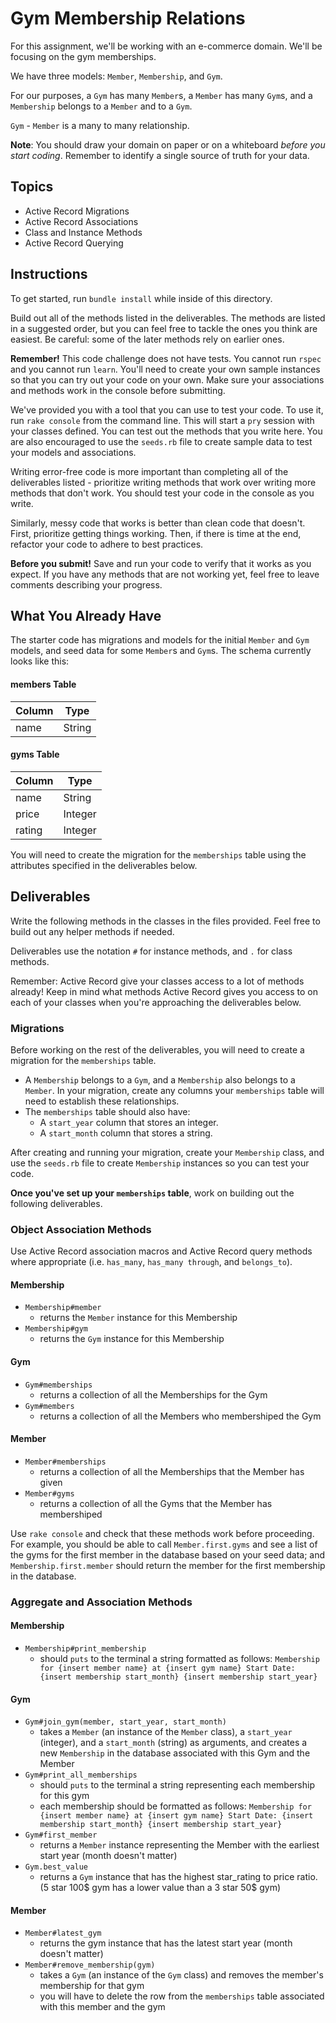 # Gym Membership Relations

For this assignment, we'll be working with an e-commerce domain. We'll be
focusing on the gym memberships.

We have three models: `Member`, `Membership`, and `Gym`.

For our purposes, a `Gym` has many `Member`s, a `Member` has many `Gym`s,
and a `Membership` belongs to a `Member` and to a `Gym`.

`Gym` - `Member` is a many to many relationship.

**Note**: You should draw your domain on paper or on a whiteboard _before you
start coding_. Remember to identify a single source of truth for your data.

## Topics

- Active Record Migrations
- Active Record Associations
- Class and Instance Methods
- Active Record Querying

## Instructions

To get started, run `bundle install` while inside of this directory.

Build out all of the methods listed in the deliverables. The methods are listed
in a suggested order, but you can feel free to tackle the ones you think are
easiest. Be careful: some of the later methods rely on earlier ones.

**Remember!** This code challenge does not have tests. You cannot run `rspec`
and you cannot run `learn`. You'll need to create your own sample instances so
that you can try out your code on your own. Make sure your associations and
methods work in the console before submitting.

We've provided you with a tool that you can use to test your code. To use it,
run `rake console` from the command line. This will start a `pry` session with
your classes defined. You can test out the methods that you write here. You are
also encouraged to use the `seeds.rb` file to create sample data to test your
models and associations.

Writing error-free code is more important than completing all of the
deliverables listed - prioritize writing methods that work over writing more
methods that don't work. You should test your code in the console as you write.

Similarly, messy code that works is better than clean code that doesn't. First,
prioritize getting things working. Then, if there is time at the end, refactor
your code to adhere to best practices.

**Before you submit!** Save and run your code to verify that it works as you
expect. If you have any methods that are not working yet, feel free to leave
comments describing your progress.

## What You Already Have

The starter code has migrations and models for the initial `Member` and `Gym`
models, and seed data for some `Member`s and `Gym`s. The schema currently
looks like this:

#### members Table

| Column | Type   |
| ------ | ------ |
| name   | String |

#### gyms Table

| Column | Type    |
| ------ | ------- |
| name   | String  |
| price  | Integer |
| rating | Integer |

You will need to create the migration for the `memberships` table using the
attributes specified in the deliverables below.

## Deliverables

Write the following methods in the classes in the files provided. Feel free to
build out any helper methods if needed.

Deliverables use the notation `#` for instance methods, and `.` for class
methods.

Remember: Active Record give your classes access to a lot of methods already!
Keep in mind what methods Active Record gives you access to on each of your
classes when you're approaching the deliverables below.

### Migrations

Before working on the rest of the deliverables, you will need to create a
migration for the `memberships` table.

- A `Membership` belongs to a `Gym`, and a `Membership` also belongs to a `Member`. In
  your migration, create any columns your `memberships` table will need to establish
  these relationships.
- The `memberships` table should also have:
  - A `start_year` column that stores an integer.
  - A `start_month` column that stores a string.

After creating and running your migration, create your `Membership` class, and use
the `seeds.rb` file to create `Membership` instances so you can test your code.

**Once you've set up your `memberships` table**, work on building out the following
deliverables.

### Object Association Methods

Use Active Record association macros and Active Record query methods where
appropriate (i.e. `has_many`, `has_many through`, and `belongs_to`).

#### Membership

- `Membership#member`
  - returns the `Member` instance for this Membership
- `Membership#gym`
  - returns the `Gym` instance for this Membership

#### Gym

- `Gym#memberships`
  - returns a collection of all the Memberships for the Gym
- `Gym#members`
  - returns a collection of all the Members who membershiped the Gym

#### Member

- `Member#memberships`
  - returns a collection of all the Memberships that the Member has given
- `Member#gyms`
  - returns a collection of all the Gyms that the Member has membershiped

Use `rake console` and check that these methods work before proceeding. For
example, you should be able to call `Member.first.gyms` and see a list of the
gyms for the first member in the database based on your seed data; and
`Membership.first.member` should return the member for the first membership in the database.

### Aggregate and Association Methods

#### Membership

- `Membership#print_membership`
  - should `puts` to the terminal a string formatted as follows: `Membership for {insert member name} at {insert gym name} Start Date: {insert membership start_month} {insert membership start_year}`

#### Gym

- `Gym#join_gym(member, start_year, start_month)`
  - takes a `Member` (an instance of the `Member` class), a `start_year` (integer), and a `start_month` (string) as arguments, and creates a new `Membership` in the database associated with this Gym and the Member
- `Gym#print_all_memberships`
  - should `puts` to the terminal a string representing each membership for this gym
  - each membership should be formatted as follows: `Membership for {insert member name} at {insert gym name} Start Date: {insert membership start_month} {insert membership start_year}`
- `Gym#first_member`
  - returns a `Member` instance representing the Member with the earliest start year (month doesn't matter)
- `Gym.best_value`
  - returns a `Gym` instance that has the highest star_rating to price ratio. (5 star 100$ gym has a lower value than a 3 star 50$ gym)

#### Member

- `Member#latest_gym`
  - returns the gym instance that has the latest start year (month doesn't matter)
- `Member#remove_membership(gym)`
  - takes a `Gym` (an instance of the `Gym` class) and removes the member's membership for that gym
  - you will have to delete the row from the `memberships` table associated with this member and the gym
